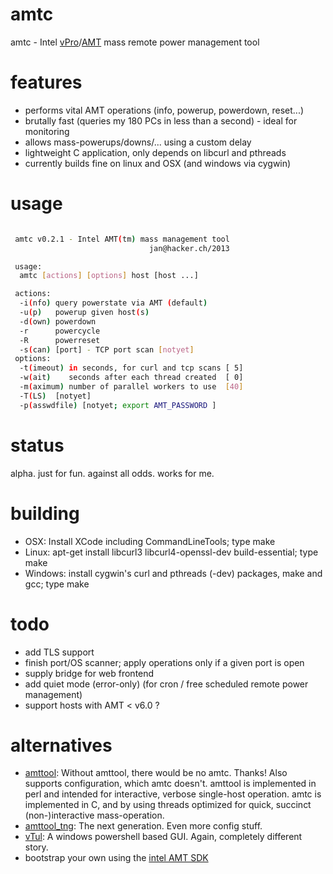 amtc
====

amtc - Intel [vPro](http://de.wikipedia.org/wiki/Intel_vPro)/[AMT](http://en.wikipedia.org/wiki/Intel_Active_Management_Technology) mass remote power management tool

features
========

* performs vital AMT operations (info, powerup, powerdown, reset...)
* brutally fast (queries my 180 PCs in less than a second) - ideal for monitoring
* allows mass-powerups/downs/... using a custom delay
* lightweight C application, only depends on libcurl and pthreads
* currently builds fine on linux and OSX (and windows via cygwin)

usage
=====

```bash

 amtc v0.2.1 - Intel AMT(tm) mass management tool 
                               jan@hacker.ch/2013

 usage:
  amtc [actions] [options] host [host ...]

 actions:
  -i(nfo) query powerstate via AMT (default)
  -u(p)   powerup given host(s) 
  -d(own) powerdown
  -r      powercycle
  -R      powerreset
  -s(can) [port] - TCP port scan [notyet]
 options:
  -t(imeout) in seconds, for curl and tcp scans [ 5]
  -w(ait)    seconds after each thread created  [ 0]
  -m(aximum) number of parallel workers to use  [40]
  -T(LS)  [notyet]
  -p(asswdfile) [notyet; export AMT_PASSWORD ]

```

status
======
alpha. just for fun. against all odds. works for me.

building
========
+ OSX: Install XCode including CommandLineTools; type make
+ Linux: apt-get install libcurl3 libcurl4-openssl-dev build-essential; type make
+ Windows: install cygwin's curl and pthreads (-dev) packages, make and gcc; type make

todo
====
+ add TLS support
+ finish port/OS scanner; apply operations only if a given port is open
+ supply bridge for web frontend
+ add quiet mode (error-only) (for cron / free scheduled remote power management)
+ support hosts with AMT < v6.0 ?

alternatives
============
- [amttool](http://www.kraxel.org/cgit/amtterm/tree/amttool):
  Without amttool, there would be no amtc. Thanks! Also supports configuration, which amtc doesn't.
  amttool is implemented in perl and intended for interactive, verbose single-host operation.
  amtc is implemented in C, and by using threads optimized for quick, succinct (non-)interactive mass-operation.
- [amttool_tng](http://sourceforge.net/projects/amttool-tng):
  The next generation. Even more config stuff.
- [vTul](https://github.com/Tulpep/vTul):
  A windows powershell based GUI. Again, completely different story.
- bootstrap your own using the [intel AMT SDK](http://software.intel.com/sites/manageability/AMT_Implementation_and_Reference_Guide)
